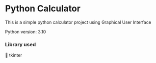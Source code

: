 # Python Calculator

This is a simple python calculator project using Graphical User
Interface

Python version: 3.10

### Library used

🔸 tkinter